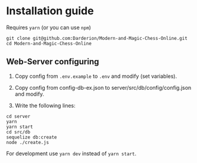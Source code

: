 # Installation guide
Requires `yarn` (or you can use `npm`)
```
git clone git@github.com:Darderion/Modern-and-Magic-Chess-Online.git
cd Modern-and-Magic-Chess-Online
```

## Web-Server configuring

1) Copy config from `.env.example` to `.env` and modify (set variables).

2) Copy config from config-db-ex.json to server/src/db/config/config.json and modify.

3) Write the following lines:
```
cd server
yarn
yarn start
cd src/db 
sequelize db:create
node ./create.js
```

For development use `yarn dev` instead of `yarn start`.
